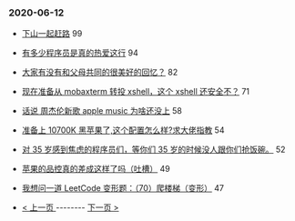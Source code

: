 ### 2020-06-12 
- [下山一起赶路](https://www.v2ex.com/t/680807) 99
- [有多少程序员是真的热爱这行](https://www.v2ex.com/t/681028) 94
- [大家有没有和父母共同的很美好的回忆？](https://www.v2ex.com/t/680880) 82
- [现在准备从 mobaxterm 转投 xshell，这个 xshell 还安全不？](https://www.v2ex.com/t/680867) 71
- [话说 周杰伦新歌 apple music 为啥还没上](https://www.v2ex.com/t/680861) 58
- [准备上 10700K 黑苹果了,这个配置怎么样?求大佬指教](https://www.v2ex.com/t/680913) 54
- [对 35 岁感到焦虑的程序员们，等你们 35 岁的时候没人跟你们抢饭碗。](https://www.v2ex.com/t/680870) 52
- [苹果的品控真的差成这样了吗（吐槽）](https://www.v2ex.com/t/680815) 49
- [我想问一道 LeetCode 变形题：（70）爬楼梯（变形）](https://www.v2ex.com/t/680924) 47 

- [ < 上一页 ](https://github.com/able8/v2ex-hot-record/blob/master/2020-06-11.md) -------- [ 下一页 > ](https://github.com/able8/v2ex-hot-record/blob/master/2020-06-13.md)